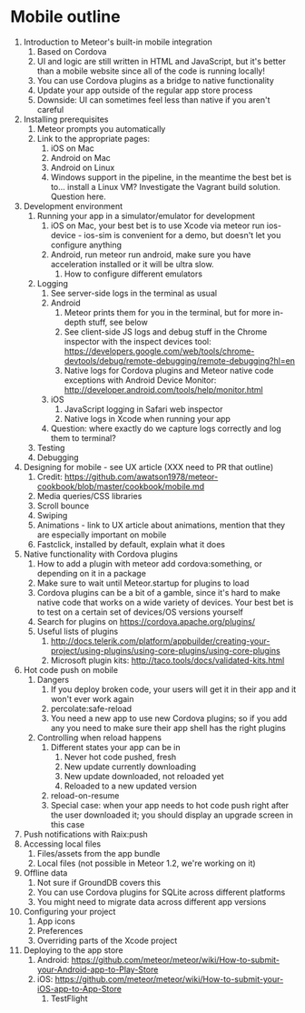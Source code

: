 # Mobile outline

1. Introduction to Meteor's built-in mobile integration
    1. Based on Cordova
    2. UI and logic are still written in HTML and JavaScript, but it's better than a mobile website since all of the code is running locally!
    3. You can use Cordova plugins as a bridge to native functionality
    4. Update your app outside of the regular app store process
    5. Downside: UI can sometimes feel less than native if you aren't careful
2. Installing prerequisites
    1. Meteor prompts you automatically
    2. Link to the appropriate pages:
        1. iOS on Mac
        2. Android on Mac
        3. Android on Linux
        4. Windows support in the pipeline, in the meantime the best bet is to... install a Linux VM? Investigate the Vagrant build solution. Question here.
3. Development environment
    1. Running your app in a simulator/emulator for development
        1. iOS on Mac, your best bet is to use Xcode via meteor run ios-device - ios-sim is convenient for a demo, but doesn't let you configure anything
        2. Android, run meteor run android, make sure you have acceleration installed or it will be ultra slow.
            1. How to configure different emulators
    2. Logging
        1. See server-side logs in the terminal as usual
        2. Android
            1. Meteor prints them for you in the terminal, but for more in-depth stuff, see below
            2. See client-side JS logs and debug stuff in the Chrome inspector with the inspect devices tool: https://developers.google.com/web/tools/chrome-devtools/debug/remote-debugging/remote-debugging?hl=en
            3. Native logs for Cordova plugins and Meteor native code exceptions with Android Device Monitor: http://developer.android.com/tools/help/monitor.html
        3. iOS
            1. JavaScript logging in Safari web inspector
            2. Native logs in Xcode when running your app
        4. Question: where exactly do we capture logs correctly and log them to terminal?
    3. Testing
    4. Debugging
4. Designing for mobile - see UX article (XXX need to PR that outline)
    1. Credit: https://github.com/awatson1978/meteor-cookbook/blob/master/cookbook/mobile.md
    2. Media queries/CSS libraries
    3. Scroll bounce
    4. Swiping
    5. Animations - link to UX article about animations, mention that they are especially important on mobile
    6. Fastclick, installed by default, explain what it does
5. Native functionality with Cordova plugins
    1. How to add a plugin with meteor add cordova:something, or depending on it in a package
    2. Make sure to wait until Meteor.startup for plugins to load
    3. Cordova plugins can be a bit of a gamble, since it's hard to make native code that works on a wide variety of devices. Your best bet is to test on a certain set of devices/OS versions yourself
    4. Search for plugins on https://cordova.apache.org/plugins/
    5. Useful lists of plugins
        1. http://docs.telerik.com/platform/appbuilder/creating-your-project/using-plugins/using-core-plugins/using-core-plugins
        2. Microsoft plugin kits: http://taco.tools/docs/validated-kits.html
6. Hot code push on mobile
    1. Dangers
        1. If you deploy broken code, your users will get it in their app and it won't ever work again
        2. percolate:safe-reload
        3. You need a new app to use new Cordova plugins; so if you add any you need to make sure their app shell has the right plugins
    2. Controlling when reload happens
        1. Different states your app can be in
            1. Never hot code pushed, fresh
            2. New update currently downloading
            3. New update downloaded, not reloaded yet
            4. Reloaded to a new updated version
        2. reload-on-resume
        3. Special case: when your app needs to hot code push right after the user downloaded it; you should display an upgrade screen in this case
7. Push notifications with Raix:push
8. Accessing local files
    1. Files/assets from the app bundle
    2. Local files (not possible in Meteor 1.2, we're working on it)
9. Offline data
    1. Not sure if GroundDB covers this
    2. You can use Cordova plugins for SQLite across different platforms
    3. You might need to migrate data across different app versions
10. Configuring your project
    1. App icons
    2. Preferences
    3. Overriding parts of the Xcode project
11. Deploying to the app store
    1. Android: https://github.com/meteor/meteor/wiki/How-to-submit-your-Android-app-to-Play-Store
    2. iOS: https://github.com/meteor/meteor/wiki/How-to-submit-your-iOS-app-to-App-Store
        1. TestFlight
